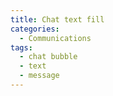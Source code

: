 ```yaml
---
title: Chat text fill
categories:
  - Communications
tags:
  - chat bubble
  - text
  - message
---
```

